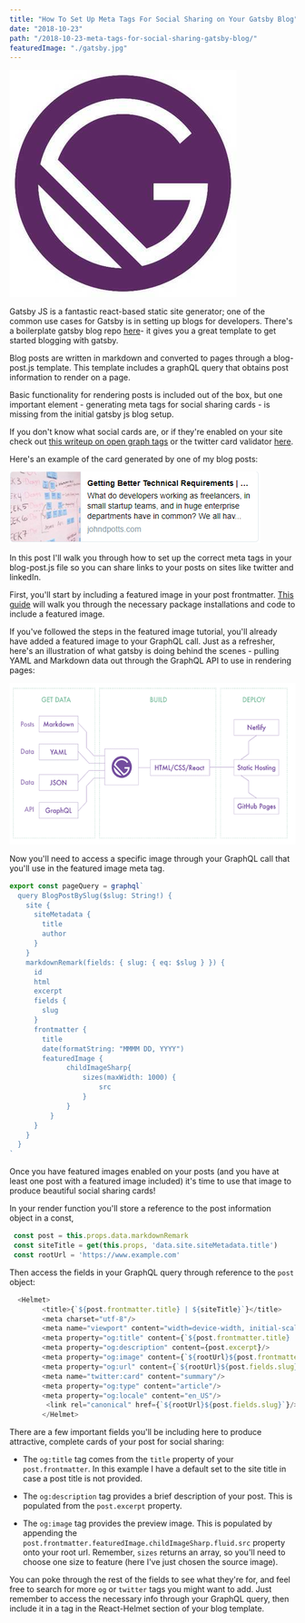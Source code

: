 ```yaml
---
title: "How To Set Up Meta Tags For Social Sharing on Your Gatsby Blog"
date: "2018-10-23"
path: "/2018-10-23-meta-tags-for-social-sharing-gatsby-blog/"
featuredImage: "./gatsby.jpg"
---
```

![gatsby js logo](./gatsby.jpg)



Gatsby JS is a fantastic react-based static site generator; one of the common use cases for Gatsby is in setting up blogs for developers. There's a boilerplate gatsby blog repo [here](https://github.com/gatsbyjs/gatsby-starter-blog)- it gives you a great template to get started blogging with gatsby.

Blog posts are written in markdown and converted to pages through a blog-post.js template. This template includes a graphQL query that obtains  post information to render on a page.

Basic functionality for rendering posts is included out of the box, but one important element - generating meta tags for social sharing cards - is missing from the initial gatsby js blog setup. 

If you don't know what social cards are, or if they're enabled on your site check out [this writeup on open graph tags](https://www.redclayinteractive.com/what-are-open-graph-tags/) or the twitter card validator [here](https://cards-dev.twitter.com/validator).

Here's an example of the card generated by one of my blog posts:

![social card](./social-card.png)

In this post I'll walk you through how to set up the correct meta tags in your blog-post.js file so you can share links to your posts on sites like twitter and linkedIn. 

First, you'll start by including a featured image in your post frontmatter. [This guide](https://codebushi.com/gatsby-featured-images/) will walk you through the necessary package installations and code to include a featured image.

If you've followed the steps in the featured image tutorial, you'll already have added a featured image to your GraphQL call. Just as a refresher, here's an illustration of what gatsby is doing behind the scenes - pulling YAML and Markdown data out through the GraphQL API to use in rendering pages:

 ![how gatsby works](./gatsby-explained.png)


Now you'll need to access a specific image through your GraphQL call that you'll use in the featured image meta tag.
```js
export const pageQuery = graphql`
  query BlogPostBySlug($slug: String!) {
    site {
      siteMetadata {
        title
        author
      }
    }
    markdownRemark(fields: { slug: { eq: $slug } }) {
      id
      html
      excerpt
      fields {
        slug 
      }
      frontmatter {
        title
        date(formatString: "MMMM DD, YYYY")
        featuredImage {
              childImageSharp{
                  sizes(maxWidth: 1000) {
                      src
                  }
              }
          }
      }
    }
  }
`
```


Once you have featured images enabled on your posts (and you have at least one post with a featured image included) it's time to use that image to produce beautiful social sharing cards!

In your render function you'll store a reference to the post information object in a const, 

```js
 const post = this.props.data.markdownRemark
 const siteTitle = get(this.props, 'data.site.siteMetadata.title')
 const rootUrl = 'https://www.example.com'
```

Then access the fields in your GraphQL query through reference to the `post` object:


```js
  <Helmet>
        <title>{`${post.frontmatter.title} | ${siteTitle}`}</title>
        <meta charset="utf-8"/>
        <meta name="viewport" content="width=device-width, initial-scale=1.0"/>
        <meta property="og:title" content={`${post.frontmatter.title} | ${siteTitle}`}/>
        <meta property="og:description" content={post.excerpt}/>
        <meta property="og:image" content={`${rootUrl}${post.frontmatter.featuredImage.childImageSharp.fluid.src}`}/>
        <meta property="og:url" content={`${rootUrl}${post.fields.slug}`}/>
        <meta name="twitter:card" content="summary"/>
        <meta property="og:type" content="article"/>
        <meta property="og:locale" content="en_US"/>
         <link rel="canonical" href={`${rootUrl}${post.fields.slug}`}/>
        </Helmet>
```

There are a few important fields you'll be including here to produce attractive, complete cards of your post for social sharing:

- The `og:title` tag comes from the `title` property of your `post.frontmatter`. In this example I have a default set to the site title in case a post title is not provided.

 - The `og:description` tag provides a brief description of your post. This is populated from the `post.excerpt` property.

 -  The `og:image` tag provides the preview image. This is populated by appending the `post.frontmatter.featuredImage.childImageSharp.fluid.src` property onto your root url. Remember, `sizes` returns an array, so you'll need to choose one size to feature (here I've just chosen the source image).


You can poke through the rest of the fields to see what they're for, and feel free to search for more `og` or `twitter` tags you might want to add. Just remember to access the necessary info through your GraphQL query, then include it in a tag in the React-Helmet section of your blog template.


